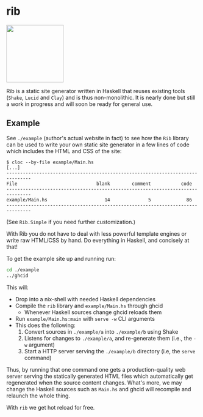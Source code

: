 # rib

<!--
Credit for this image: https://www.svgrepo.com/svg/24439/ribs
-->
<img src="https://raw.githubusercontent.com/srid/rib/master/example/a/static/ribs.svg?sanitize=true" width="150" />

Rib is a static site generator written in Haskell that reuses existing tools (`Shake`, `Lucid` and `Clay`) and is thus non-monolithic. It is nearly done but still a work in progress and will soon be ready for general use.

## Example

See `./example` (author's actual website in fact) to see how the `Rib` library
can be used to write your own static site generator in a few lines of code which
includes the HTML and CSS of the site:

```
$ cloc --by-file example/Main.hs
[...]
-------------------------------------------------------------------------------
File                             blank        comment           code
-------------------------------------------------------------------------------
example/Main.hs                     14              5             86
-------------------------------------------------------------------------------
```

(See `Rib.Simple` if you need further customization.)

With Rib you do not have to deal with less powerful template engines or
write raw HTML/CSS by hand. Do everything in Haskell, and concisely at that!

To get the example site up and running run:

```bash
cd ./example
../ghcid
```

This will:

- Drop into a nix-shell with needed Haskell dependencies
- Compile the `rib` library and `example/Main.hs` through ghcid
  - Whenever Haskell sources change ghcid reloads them
- Run `example/Main.hs:main` with `serve -w` CLI arguments
- This does the following:
  1. Convert sources in `./example/a` into `./example/b` using Shake
  2. Listens for changes to `./example/a`, and re-generate them (i.e., the `-w` argument)
  3. Start a HTTP server serving the `./example/b` directory (i.e, the `serve` command)

Thus, by running that one command one gets a production-quality web server
serving the statically generated HTML files which automatically get regenerated
when the source content changes. What's more, we may change the Haskell sources
such as `Main.hs` and ghcid will recompile and relaunch the whole thing. 

With `rib` we get hot reload for free.

